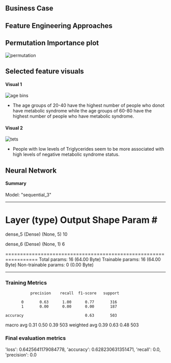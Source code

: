## Business Case

## Feature Engineering Approaches

## Permutation Importance plot
![permutation](https://github.com/zal-developer/Intermediate-ML/assets/119515838/b63d75e8-e67c-4f67-97f0-8539944b9f91)

## Selected feature visuals

#### Visual 1
![age bins](https://github.com/zal-developer/Intermediate-ML/assets/119515838/fa3d376a-3546-4942-a737-a4342ffa317b)
-  The age groups of 20-40 have the highest number of people who donot have metabolic syndrome while the age groups of 60-80 have the highest number of people who have metabolic syndrome.
  
#### Visual 2
![tets](https://github.com/zal-developer/Intermediate-ML/assets/119515838/84119669-0a8a-4d3b-8266-c596810f28db)
-  People with low levels of Triglycerides seem to be more associated with high levels of negative metabolic syndrome status.
## Neural Network

#### Summary

Model: "sequential_3"
_________________________________________________________________
 Layer (type)                Output Shape              Param #   
=================================================================
 dense_5 (Dense)             (None, 5)                 10        
                                                                 
 dense_6 (Dense)             (None, 1)                 6         
                                                                 
=================================================================
Total params: 16 (64.00 Byte)
Trainable params: 16 (64.00 Byte)
Non-trainable params: 0 (0.00 Byte)
_________________________________________________________________

### Training Metrics

               precision    recall  f1-score   support

           0       0.63      1.00      0.77       316
           1       0.00      0.00      0.00       187

    accuracy                           0.63       503
   macro avg       0.31      0.50      0.39       503
weighted avg       0.39      0.63      0.48       503

### Final evaluation metrics

'loss': 0.6425641179084778,
 'accuracy': 0.628230631351471,
 'recall': 0.0,
 'precision': 0.0
